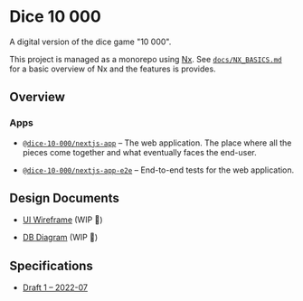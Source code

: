 # Dice 10 000

A digital version of the dice game "10 000".

This project is managed as a monorepo using [Nx](https://nx.dev). See [`docs/NX_BASICS.md`](docs/NX_BASICS.md) for a basic overview of Nx and the features is provides.

## Overview

### Apps

- [`@dice-10-000/nextjs-app`](apps/nextjs-app) – The web application. The place where all the pieces come together and what eventually faces the end-user.

- [`@dice-10-000/nextjs-app-e2e`](apps/nextjs-app-e2e) – End-to-end tests for the web application.

## Design Documents

- [UI Wireframe](https://danieljohannesgiljam544619.invisionapp.com/freehand/Dice-10-000-QuTLI1SxM?dsid_h=02c408fa375f4fbceb7075e8c073d26e292e81ab7f3df96c56866cb6789d7980&uid_h=11d78be962b3d7dbabd3e303c0d65c8be71969214d24c4c035ac52a3e4c8b405) (WIP 🚧)

- [DB Diagram](https://drawsql.app/teams/daniel-giljam/diagrams/dice-10-000) (WIP 🚧)

## Specifications

- [Draft 1 – 2022-07](docs/specification/DRAFT_1.md)
